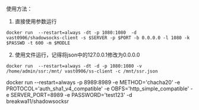 使用方法：
1. 直接使用参数运行
```
docker run  --restart=always -dt -p 1080:1080  -d vast0906/shadowsocks-client -s $SERVER -p $PORT -b 0.0.0.0 -l 1080 -k $PASSWD -t 600 -m $MODLE
```
2. 使用文件运行，记得将json中的127.0.0.1修改为0.0.0.0
```
docker run  --restart=always -dt -d -p 1080:1080 -v /home/admin/ssr:/mnt/ vast0906/ss-client -c /mnt/ssr.json
```
docker run  --restart=always -p 8989:8989 -e METHOD='chacha20' -e PROTOCOL='auth_sha1_v4_compatible' -e OBFS='http_simple_compatible' -e SERVER_PORT=8989 -e PASSWORD='test123' -d breakwa11/shadowsocksr 
